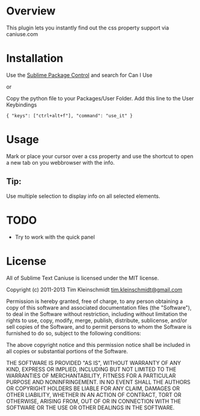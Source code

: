 Overview
========

This plugin lets you instantly find out the css property support via caniuse.com

Installation
============

Use the [Sublime Package Control](http://wbond.net/sublime_packages/package_control) and search for Can I Use

or

Copy the python file to your Packages/User Folder.
Add this line to the User Keybindings

    { "keys": ["ctrl+alt+f"], "command": "use_it" }

Usage
=====

Mark or place your cursor over a css property and use the shortcut to open a new tab on you webbrowser with the info.


Tip:
----
Use multiple selection to display info on all selected elements.


TODO
====

- Try to work with the quick panel


License
=======


All of Sublime Text Caniuse is licensed under the MIT license.

Copyright (c) 2011-2013 Tim Kleinschmidt <tim.kleinschmidt@gmail.com>

Permission is hereby granted, free of charge, to any person obtaining a copy of this software and associated documentation files (the "Software"), to deal in the Software without restriction, including without limitation the rights to use, copy, modify, merge, publish, distribute, sublicense, and/or sell copies of the Software, and to permit persons to whom the Software is furnished to do so, subject to the following conditions:

The above copyright notice and this permission notice shall be included in all copies or substantial portions of the Software.

THE SOFTWARE IS PROVIDED "AS IS", WITHOUT WARRANTY OF ANY KIND, EXPRESS OR IMPLIED, INCLUDING BUT NOT LIMITED TO THE WARRANTIES OF MERCHANTABILITY, FITNESS FOR A PARTICULAR PURPOSE AND NONINFRINGEMENT. IN NO EVENT SHALL THE AUTHORS OR COPYRIGHT HOLDERS BE LIABLE FOR ANY CLAIM, DAMAGES OR OTHER LIABILITY, WHETHER IN AN ACTION OF CONTRACT, TORT OR OTHERWISE, ARISING FROM, OUT OF OR IN CONNECTION WITH THE SOFTWARE OR THE USE OR OTHER DEALINGS IN THE SOFTWARE.
